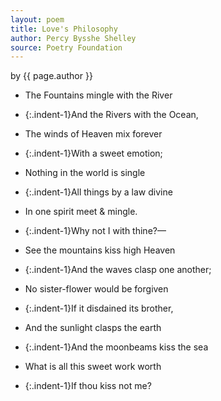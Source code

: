 ```yaml
---
layout: poem
title: Love's Philosophy
author: Percy Bysshe Shelley
source: Poetry Foundation
---
```


by {{ page.author }}


- The Fountains mingle with the River
- {:.indent-1}And the Rivers with the Ocean,
- The winds of Heaven mix forever
- {:.indent-1}With a sweet emotion;
- Nothing in the world is single
- {:.indent-1}All things by a law divine
- In one spirit meet & mingle.
- {:.indent-1}Why not I with thine?—

- See the mountains kiss high Heaven
- {:.indent-1}And the waves clasp one another;
- No sister-flower would be forgiven
- {:.indent-1}If it disdained its brother,
- And the sunlight clasps the earth
- {:.indent-1}And the moonbeams kiss the sea
- What is all this sweet work worth
- {:.indent-1}If thou kiss not me?
